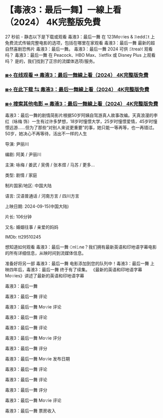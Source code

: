 # 【毒液3：最后一舞】一線上看（2024） 4K完整版免費

27 秒前 - 静态以下是下载或观看 毒液3：最后一舞 在 123Mo𝚟ies & 𝚁edd𝙸t 上免费流式传输完整电影的选项，包括在哪里在家观看 毒液3：最后一舞 最新的超自然喜剧恐怖片 毒液3：最后一舞。 毒液3：最后一舞 2024 可供 𝚂trea𝙼 观看吗？ 毒液3：最后一舞 在 Peacock、HBO Max、𝙽etflix 或 Disney Plus 上观看吗？ 是的，我们找到了正宗的流媒体选项/服务。

<h3><a href="https://t.co/X5prOJoJ4W">⧆⟢ 在线观看 ➺ 毒液3：最后一舞線上看（2024） 4K完整版免費</a></h3>

<h3><a href="https://t.co/X5prOJoJ4W">⧆⟢ 在此下载 ⇆ 毒液3：最后一舞線上看（2024） 4K完整版免費</a></h3>

<h3><a href="https://t.co/X5prOJoJ4W">⧆⟢ 搜索其他电影 ⇴ 毒液3：最后一舞線上看（2024） 4K完整版免費</a></h3>

毒液3：最后一舞的剧情简影片根据50岁阿姨自驾游真人故事改编。天真浪漫的李红（咏梅 饰）一生有过许多梦想，18岁时憧憬大学，25岁时憧憬爱情，45岁时憧憬远游……但为了那些“对别人来说更重要”的事，她只能一等再等，也一再错过。50岁，她决心不再等待，活出不一样的人生

导演: 尹丽川

编剧: 阿美 / 尹丽川

主演: 咏梅 / 姜武 / 吴倩 / 张本煜 / 马苏 / 更多...

类型: 剧情 / 家庭

制片国家/地区: 中国大陆

语言: 汉语普通话 / 河南方言 / 四川方言

上映日期: 2024-09-15(中国大陆)

片长: 106分钟

又名: 婚姻往事 / 亲爱的妈妈

IMDb: tt29510245

想知道如何观看 毒液3：最后一舞 𝙾nl𝚒ne？我们拥有最新英语和印地语字幕电影的所有详细信息，从映时间到流媒体信息。

准备好将另一部 毒液3：最后一舞 电影添加到您的队列中！毒液3：最后一舞 上映四年后，毒液3：最后一舞 终于有了续集。 《最新的英语和印地语字幕 Mo𝚟ies》讲述了最新的英语和印地语字幕

毒液3：最后一舞

毒液3：最后一舞 评论

毒液3：最后一舞 Mo𝚟ie 评论

毒液3：最后一舞 评论

毒液3：最后一舞 评论

毒液3：最后一舞 Mo𝚟ie 评分

毒液3：最后一舞 评分

毒液3：最后一舞 Mo𝚟ie 发布日期

毒液3：最后一舞 评论

毒液3：最后一舞 评论

毒液3：最后一舞 评分

毒液3：最后一舞 Mo𝚟ie 评论

毒液3：最后一舞 票房收入
